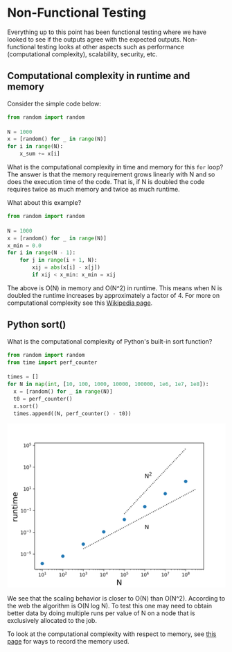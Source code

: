 # Non-Functional Testing

Everything up to this point has been functional testing where we have looked to see if the outputs agree with the expected outputs. Non-functional testing looks at other aspects such as performance (computational complexity), scalability, security, etc.

## Computational complexity in runtime and memory

Consider the simple code below:

```python
from random import random

N = 1000
x = [random() for _ in range(N)]
for i in range(N):
    x_sum += x[i]
```

What is the computational complexity in time and memory for this `for` loop? The answer is that the memory requirement grows linearly with N
and so does the execution time of the code. That is, if N is doubled the code requires twice as much memory and twice as much runtime.

What about this example?

```python
from random import random

N = 1000
x = [random() for _ in range(N)]
x_min = 0.0
for i in range(N - 1):
    for j in range(i + 1, N):
        xij = abs(x[i] - x[j])
        if xij < x_min: x_min = xij
```

The above is O(N) in memory and O(N^2) in runtime. This means when N is doubled the runtime increases by approximately a factor of 4. For more on computational complexity see this [Wikipedia page](https://en.wikipedia.org/wiki/Computational_complexity_of_mathematical_operations).

## Python sort()

What is the computational complexity of Python's built-in sort function?

```python
from random import random
from time import perf_counter

times = []
for N in map(int, [10, 100, 1000, 10000, 100000, 1e6, 1e7, 1e8]):
  x = [random() for _ in range(N)]
  t0 = perf_counter()
  x.sort()
  times.append((N, perf_counter() - t0))
```

![scaling](scaling.png)

We see that the scaling behavior is closer to O(N) than O(N^2). According to the web the algorithm is O(N log N). To test this one may need to obtain better data by doing multiple runs per value of N on a node that is exclusively allocated to the job.

To look at the computational complexity with respect to memory, see [this page](https://researchcomputing.princeton.edu/memory) for ways to record the memory used.
